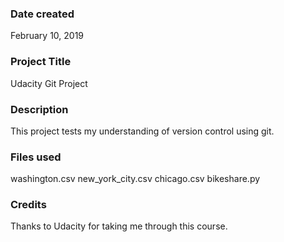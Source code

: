 ### Date created
February 10, 2019

### Project Title
Udacity Git Project

### Description
This project tests my understanding of version control using git.

### Files used
washington.csv
new_york_city.csv
chicago.csv
bikeshare.py

### Credits
Thanks to Udacity for taking me through this course.
